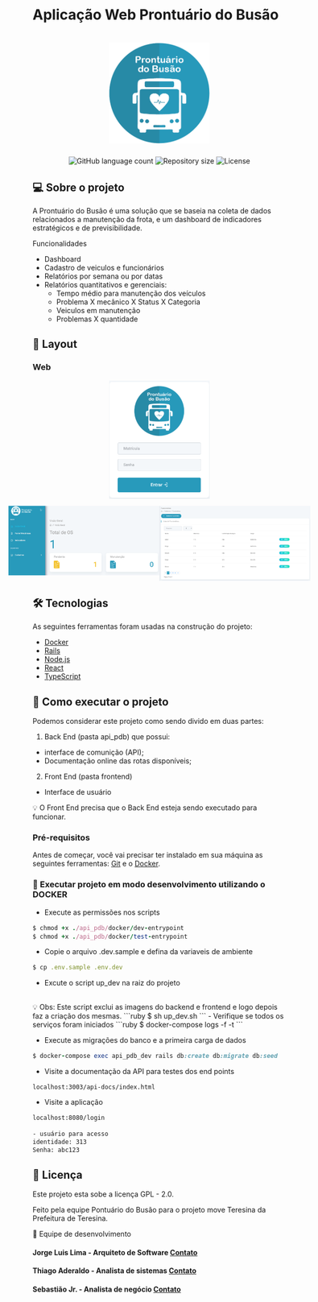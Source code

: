 # Aplicação Web Prontuário do Busão
<h1 align="center">
  <img alt="prontuario" title="#Prontuário do Busão" src="./frontend/src/presentation/assets/images/logo-pdb.png" width="200"/>
</h1>

<p align="center">
  <img alt="GitHub language count" src="https://img.shields.io/github/languages/count/prontuariodobusao/web_pdb?style=for-the-badge">

  <img alt="Repository size" src="https://img.shields.io/github/repo-size/prontuariodobusao/web_pdb?style=for-the-badge">

  <img alt="License" src="https://img.shields.io/github/license/prontuariodobusao/web_pdb?style=for-the-badge">
</p>

## 💻 Sobre o projeto

A Prontuário do Busão é uma solução que se baseia na coleta de dados relacionados a manutenção da frota, e um dashboard de indicadores estratégicos e de previsibilidade.

Funcionalidades
- Dashboard
- Cadastro de veiculos e funcionários
- Relatórios por semana ou por datas
- Relatórios quantitativos e gerenciais:
  - Tempo médio para manutenção dos veículos
  - Problema X mecânico X Status X Categoria
  - Veiculos em manutenção
  - Problemas X quantidade

## 🎨 Layout

### Web

<p style="display: flex; align-items: flex-start; justify-content: center;">
  <img alt="prontuario" title="#prontuario" src="./frontend/src/presentation/assets/images/login.png" width="200">
</p>

<p align="center" style="display: flex; align-items: flex-start; justify-content: center;">
  <img alt="prontuario" title="#prontuario" src="./frontend/src/presentation/assets/images/dashboard.png" width="300">
  <img alt="prontuario" title="#prontuario" src="./frontend/src/presentation/assets/images/cadastro.png" width="300">
</p>

## 🛠 Tecnologias

As seguintes ferramentas foram usadas na construção do projeto:
- [Docker](https://www.docker.com)
- [Rails](https://rubyonrails.org)
- [Node.js](https://nodejs.org/en/)
- [React](https://pt-br.reactjs.org/)
- [TypeScript](https://www.typescriptlang.org/)


## 🎲 Como executar o projeto

Podemos considerar este projeto como sendo divido em duas partes:
1. Back End (pasta api_pdb) que possui: 
- interface de comunição (API);
- Documentação online das rotas disponíveis; 
2. Front End (pasta frontend)
- Interface de usuário

💡 O Front End precisa que o Back End esteja sendo executado para funcionar.

### Pré-requisitos

Antes de começar, você vai precisar ter instalado em sua máquina as seguintes ferramentas:
[Git](https://git-scm.com) e o [Docker](https://www.docker.com). 

 ### 🚀 Executar projeto em modo desenvolvimento utilizando o DOCKER
- Execute as permissões nos scripts
```ruby
$ chmod +x ./api_pdb/docker/dev-entrypoint
$ chmod +x ./api_pdb/docker/test-entrypoint
``` 
- Copie o arquivo .dev.sample e defina da variaveis de ambiente
```ruby
$ cp .env.sample .env.dev
```

- Excute o script up_dev na raiz do projeto
<br>
💡 Obs: Este script exclui as imagens do backend e frontend e logo depois faz a criação dos mesmas.
```ruby
$ sh up_dev.sh 
```
- Verifique se todos os serviços foram iniciados
```ruby
$ docker-compose logs -f -t 
```

- Execute as migrações do banco e a primeira carga de dados
```ruby
$ docker-compose exec api_pdb_dev rails db:create db:migrate db:seed
```

- Visite a documentação da API para testes dos end points
```
localhost:3003/api-docs/index.html
```

- Visite a aplicação
```
localhost:8080/login

- usuário para acesso
identidade: 313
Senha: abc123
```

## 📝 Licença

Este projeto esta sobe a licença GPL - 2.0.

Feito pela equipe Pontuário do Busão para o projeto move Teresina da Prefeitura de Teresina.

🚀 Equipe de desenvolvimento

#### Jorge Luis Lima - Arquiteto de Software  [Contato](linkedin.com/in/jorge-lima-1a45a197)
#### Thiago Aderaldo - Analista de sistemas  [Contato](https://www.linkedin.com/in/thiago-aderaldo-lessa-2b7b0646)
#### Sebastião Jr. - Analista de negócio  [Contato](https://www.linkedin.com/in/sebasti%C3%A3o-junior-52b2b58a)